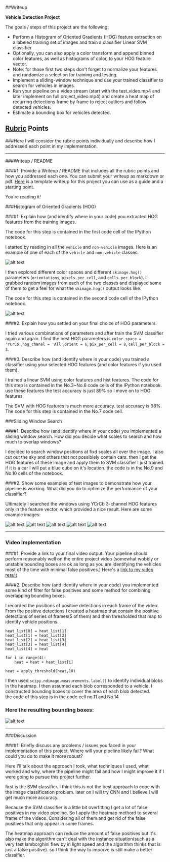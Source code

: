 ##Writeup

**Vehicle Detection Project**

The goals / steps of this project are the following:

* Perform a Histogram of Oriented Gradients (HOG) feature extraction on a labeled training set of images and train a classifier Linear SVM classifier
* Optionally, you can also apply a color transform and append binned color features, as well as histograms of color, to your HOG feature vector. 
* Note: for those first two steps don't forget to normalize your features and randomize a selection for training and testing.
* Implement a sliding-window technique and use your trained classifier to search for vehicles in images.
* Run your pipeline on a video stream (start with the test_video.mp4 and later implement on full project_video.mp4) and create a heat map of recurring detections frame by frame to reject outliers and follow detected vehicles.
* Estimate a bounding box for vehicles detected.

[//]: # (Image References)
[image1]: ./test_images/carandnotcar.png
[image2]: ./test_images/somehog.png
[image3]: ./examples/sliding_windows.jpg
[image4]: ./examples/sliding_window.jpg
[image5]: ./examples/bboxes_and_heat.png
[image6]: ./examples/labels_map.png
[image7]: ./test_images/6.png
[image8]: ./test_images/1.png
[image9]: ./test_images/2.png
[image10]: ./test_images/3.png
[image11]: ./test_images/4.png
[image12]: ./test_images/5.png
[video1]: ./output.mp4

## [Rubric](https://review.udacity.com/#!/rubrics/513/view) Points
###Here I will consider the rubric points individually and describe how I addressed each point in my implementation.  

---
###Writeup / README

####1. Provide a Writeup / README that includes all the rubric points and how you addressed each one.  You can submit your writeup as markdown or pdf.  [Here](https://github.com/udacity/CarND-Vehicle-Detection/blob/master/writeup_template.md) is a template writeup for this project you can use as a guide and a starting point.  

You're reading it!

###Histogram of Oriented Gradients (HOG)

####1. Explain how (and identify where in your code) you extracted HOG features from the training images.

The code for this step is contained in the first code cell of the IPython notebook.  

I started by reading in all the `vehicle` and `non-vehicle` images.  Here is an example of one of each of the `vehicle` and `non-vehicle` classes:

![alt text][image1]

I then explored different color spaces and different `skimage.hog()` parameters (`orientations`, `pixels_per_cell`, and `cells_per_block`).  I grabbed random images from each of the two classes and displayed some of them to get a feel for what the `skimage.hog()` output looks like. 

The code for this step is contained in the second code cell of the IPython notebook.  

![alt text][image2]

####2. Explain how you settled on your final choice of HOG parameters.

I tried various combinations of parameters and after train the SVM classifier again and again. I find the best HOG parameters is `color_space = 'YCrCb'`,`hog_chanel = 'All'`,`orient = 6`,
`pix_per_cell = 8`,
`cell_per_block = 3`.

####3. Describe how (and identify where in your code) you trained a classifier using your selected HOG features (and color features if you used them).

I trained a linear SVM using color features and hist features. The code for this step is contained in the No.3~No.6 code cells of the IPython notebook. use these features the test accuracy is just 89% so I move on to HOG features

The SVM with HOG features is much more accuracy. test accuracy is 98%. The code for this step is contained in the No.7 code cell.


###Sliding Window Search

####1. Describe how (and identify where in your code) you implemented a sliding window search.  How did you decide what scales to search and how much to overlap windows?

I decided to search window positions at fixd scales all over the image. I also cut out the sky and others that not possiblely contain cars. then I get the HOG features of these image and apply them to SVM classifier I just trained. if it is a car I will put a blue cube on it's location. the code is in the No.9 and No.10 cells of the notebook.

####2. Show some examples of test images to demonstrate how your pipeline is working.  What did you do to optimize the performance of your classifier?

Ultimately I searched the windows using YCrCb 3-channel HOG features only in the feature vector, which provided a nice result.  Here are some example images:

![alt text][image8]
![alt text][image9]
![alt text][image10]
![alt text][image11]
![alt text][image12]


---

### Video Implementation

####1. Provide a link to your final video output.  Your pipeline should perform reasonably well on the entire project video (somewhat wobbly or unstable bounding boxes are ok as long as you are identifying the vehicles most of the time with minimal false positives.)
Here's a [link to my video result](./output.mp4)


####2. Describe how (and identify where in your code) you implemented some kind of filter for false positives and some method for combining overlapping bounding boxes.

I recorded the positions of positive detections in each frame of the video.  From the positive detections I created a heatmap that contain the positive detections of series of frames(5 of them) and then thresholded that map to identify vehicle positions. 

	heat_list[0] = heat_list[1]
	heat_list[1] = heat_list[2]
	heat_list[2] = heat_list[3]
	heat_list[3] = heat_list[4]
	heat_list[4] = heat
	
	for i in range(4):
	    heat = heat + heat_list[i]
	
	heat = apply_threshold(heat,10)

I then used `scipy.ndimage.measurements.label()` to identify individual blobs in the heatmap.  I then assumed each blob corresponded to a vehicle.  I constructed bounding boxes to cover the area of each blob detected.  
the code of this step is in the code cell no.11 and No.14

### Here the resulting bounding boxes:
![alt text][image7]



---

###Discussion

####1. Briefly discuss any problems / issues you faced in your implementation of this project.  Where will your pipeline likely fail?  What could you do to make it more robust?

Here I'll talk about the approach I took, what techniques I used, what worked and why, where the pipeline might fail and how I might improve it if I were going to pursue this project further. 

first is the SVM classifier. I think this is not the best approach to cope with the image classification problem. later on I will try CNN and I believe I will get much more accuracy.

Because the SVM classifier is a little bit overfitting  I get a lot of false positives in my video pipeline. So I apply the heatmap methord to several frame of the videos. Considering all of them and get rid of the false positives that only appear in some frames.

The heatmap approach can reduce the amount of false positives but it's also make the algorithm can't deal with the instance situation(such as a very fast lamborghini flew by in light speed and the algorithm thinks that is just a false positive). so I think the way to imporve is still make a better classifier.